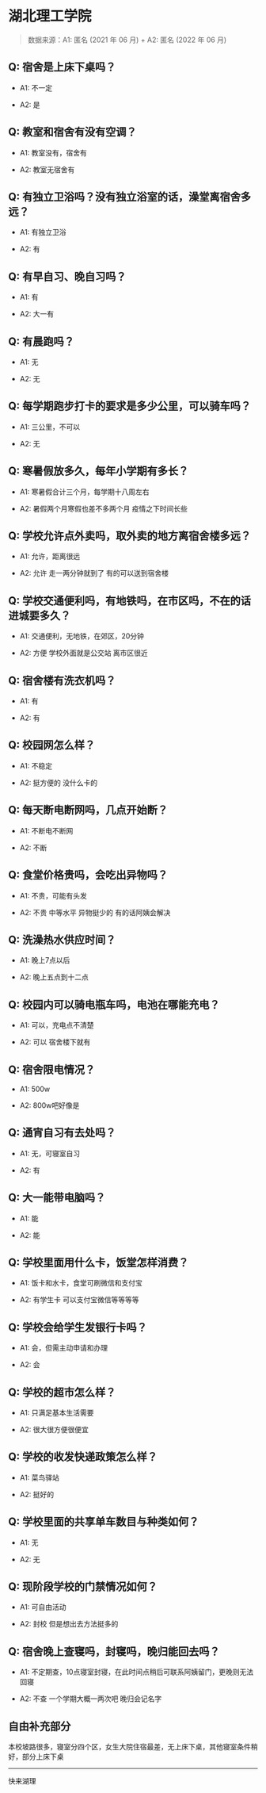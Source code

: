 # 湖北理工学院

> 数据来源：A1: 匿名 (2021 年 06 月) + A2: 匿名 (2022 年 06 月)

## Q: 宿舍是上床下桌吗？

- A1: 不一定

- A2: 是

## Q: 教室和宿舍有没有空调？

- A1: 教室没有，宿舍有

- A2: 教室无宿舍有

## Q: 有独立卫浴吗？没有独立浴室的话，澡堂离宿舍多远？

- A1: 有独立卫浴

- A2: 有

## Q: 有早自习、晚自习吗？

- A1: 有

- A2: 大一有

## Q: 有晨跑吗？

- A1: 无

- A2: 无

## Q: 每学期跑步打卡的要求是多少公里，可以骑车吗？

- A1: 三公里，不可以

- A2: 无

## Q: 寒暑假放多久，每年小学期有多长？

- A1: 寒暑假合计三个月，每学期十八周左右

- A2: 暑假两个月寒假也差不多两个月 疫情之下时间长些

## Q: 学校允许点外卖吗，取外卖的地方离宿舍楼多远？

- A1: 允许，距离很远

- A2: 允许 走一两分钟就到了 有的可以送到宿舍楼

## Q: 学校交通便利吗，有地铁吗，在市区吗，不在的话进城要多久？

- A1: 交通便利，无地铁，在郊区，20分钟

- A2: 方便 学校外面就是公交站 离市区很近

## Q: 宿舍楼有洗衣机吗？

- A1: 有

- A2: 有

## Q: 校园网怎么样？

- A1: 不稳定

- A2: 挺方便的 没什么卡的

## Q: 每天断电断网吗，几点开始断？

- A1: 不断电不断网

- A2: 不断

## Q: 食堂价格贵吗，会吃出异物吗？

- A1: 不贵，可能有头发

- A2: 不贵 中等水平 异物挺少的 有的话阿姨会解决

## Q: 洗澡热水供应时间？

- A1: 晚上7点以后

- A2: 晚上五点到十二点

## Q: 校园内可以骑电瓶车吗，电池在哪能充电？

- A1: 可以，充电点不清楚

- A2: 可以 宿舍楼下就有

## Q: 宿舍限电情况？

- A1: 500w

- A2: 800w吧好像是

## Q: 通宵自习有去处吗？

- A1: 无，可寝室自习

- A2: 有

## Q: 大一能带电脑吗？

- A1: 能

- A2: 能

## Q: 学校里面用什么卡，饭堂怎样消费？

- A1: 饭卡和水卡，食堂可刷微信和支付宝

- A2: 有学生卡 可以支付宝微信等等等等

## Q: 学校会给学生发银行卡吗？

- A1: 会，但需主动申请和办理

- A2: 会

## Q: 学校的超市怎么样？

- A1: 只满足基本生活需要

- A2: 很大很方便很便宜

## Q: 学校的收发快递政策怎么样？

- A1: 菜鸟驿站

- A2: 挺好的

## Q: 学校里面的共享单车数目与种类如何？

- A1: 无

- A2: 无

## Q: 现阶段学校的门禁情况如何？

- A1: 可自由活动

- A2: 封校 但是想出去方法挺多的

## Q: 宿舍晚上查寝吗，封寝吗，晚归能回去吗？

- A1: 不定期查，10点寝室封寝，在此时间点稍后可联系阿姨留门，更晚则无法回寝

- A2: 不查 一个学期大概一两次吧 晚归会记名字

## 自由补充部分

本校坡路很多，寝室分四个区，女生大院住宿最差，无上床下桌，其他寝室条件稍好，部分上床下桌

***

快来湖理